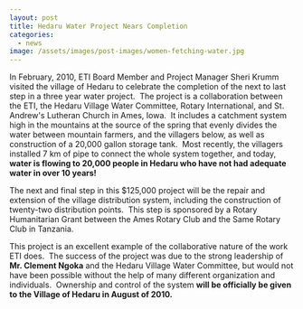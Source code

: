 ```yaml
---
layout: post
title: Hedaru Water Project Nears Completion
categories:
  - news
image: /assets/images/post-images/women-fetching-water.jpg
---
```


In February, 2010, ETI Board Member and Project Manager Sheri Krumm visited the village of Hedaru to celebrate the completion of the next to last step in a three year water project.  The project is a collaboration between the ETI, the Hedaru Village Water Committee, Rotary International, and St. Andrew's Lutheran Church in Ames, Iowa.  It includes a catchment system high in the mountains at the source of the spring that evenly divides the water between mountain farmers, and the villagers below, as well as construction of a 20,000 gallon storage tank.  Most recently, the villagers installed 7 km of pipe to connect the whole system together, and today, **water is flowing to 20,000 people in Hedaru who have not had adequate water in over 10 years!**

The next and final step in this $125,000 project will be the repair and extension of the village distribution system, including the construction of twenty-two distribution points.  This step is sponsored by a Rotary Humanitarian Grant between the Ames Rotary Club and the Same Rotary Club in Tanzania.

This project is an excellent example of the collaborative nature of the work ETI does.  The success of the project was due to the strong leadership of **Mr. Clement Ngoka** and the Hedaru Village Water Committee, but would not have been possible without the help of many different organization and individuals.  Ownership and control of the system **will be officially be given to the Village of Hedaru in August of 2010.**